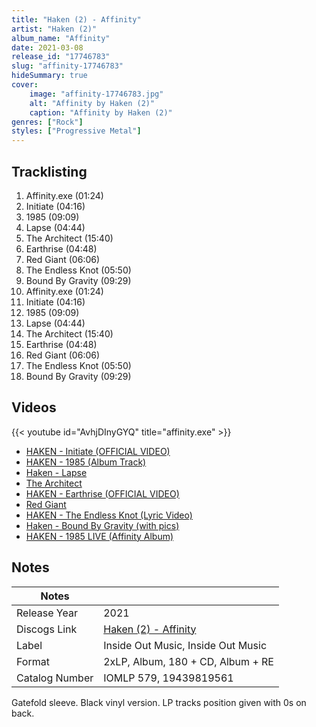 ```yaml
---
title: "Haken (2) - Affinity"
artist: "Haken (2)"
album_name: "Affinity"
date: 2021-03-08
release_id: "17746783"
slug: "affinity-17746783"
hideSummary: true
cover:
    image: "affinity-17746783.jpg"
    alt: "Affinity by Haken (2)"
    caption: "Affinity by Haken (2)"
genres: ["Rock"]
styles: ["Progressive Metal"]
---
```


## Tracklisting
1. Affinity.exe (01:24)
2. Initiate (04:16)
3. 1985 (09:09)
4. Lapse (04:44)
5. The Architect (15:40)
6. Earthrise (04:48)
7. Red Giant (06:06)
8. The Endless Knot (05:50)
9. Bound By Gravity (09:29)
10. Affinity.exe (01:24)
11. Initiate (04:16)
12. 1985 (09:09)
13. Lapse (04:44)
14. The Architect (15:40)
15. Earthrise (04:48)
16. Red Giant (06:06)
17. The Endless Knot (05:50)
18. Bound By Gravity (09:29)

## Videos
{{< youtube id="AvhjDInyGYQ" title="affinity.exe" >}}
- [HAKEN - Initiate (OFFICIAL VIDEO)](https://www.youtube.com/watch?v=-7pEXGCtnnk)
- [HAKEN - 1985 (Album Track)](https://www.youtube.com/watch?v=yW8nBlZZvxM)
- [Haken - Lapse](https://www.youtube.com/watch?v=EdabtT7mUGI)
- [The Architect](https://www.youtube.com/watch?v=hiPNVVOTpe8)
- [HAKEN - Earthrise (OFFICIAL VIDEO)](https://www.youtube.com/watch?v=hQ8KqJJJJhk)
- [Red Giant](https://www.youtube.com/watch?v=9kXE4HroksQ)
- [HAKEN - The Endless Knot (Lyric Video)](https://www.youtube.com/watch?v=IVZHNPyMhMo)
- [Haken - Bound By Gravity (with pics)](https://www.youtube.com/watch?v=wU6c9kBWABg)
- [HAKEN - 1985 LIVE (Affinity Album)](https://www.youtube.com/watch?v=LMQoJDWGBVs)


## Notes

| Notes          |             |
| ---------------| ----------- |
| Release Year   | 2021 |
| Discogs Link   | [Haken (2) - Affinity](https://www.discogs.com/release/17746783-Haken-Affinity) |
| Label          | Inside Out Music, Inside Out Music |
| Format         | 2xLP, Album, 180 + CD, Album + RE |
| Catalog Number | IOMLP 579, 19439819561 |

Gatefold sleeve. Black vinyl version.  LP tracks position given with 0s on back.

